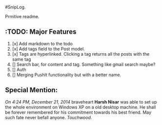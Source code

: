 #SnipLog.

Prmitive readme.

## :TODO: Major Features

1. [x] Add markdown to the todo
2. [x] Add tags field to the Post model.
3. [x] Tags are hyperlinked. Clicking a tag returns all the posts with the same tag
4. [] Search bar, for content and tag. Something like gmail search maybe?
5. [] Auth
6. [] Merging PushIt functionality but with a better name. 

## Special Mention:

*On 4:24 PM, December 21, 2014* braveheart **Harsh Nisar** was able to set up the whole environment on Windows XP on a old desktop machine. He shall be forever remembered for his commitment towards his best friend. May such fate never befall anyone. *Touchwood*.